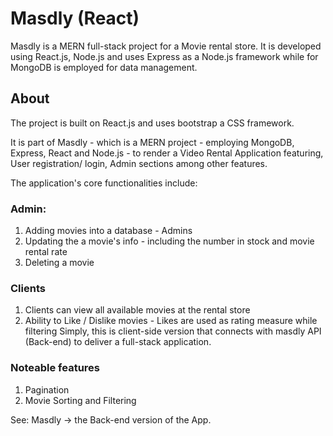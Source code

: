 # Masdly (React)
Masdly is a MERN full-stack project for a Movie rental store. It is developed using React.js, Node.js and uses Express as a Node.js framework while for MongoDB is employed for data management.

## About

The project is built on React.js and uses bootstrap a CSS framework.

It is part of Masdly - which is a MERN project - employing MongoDB, Express, React and Node.js - to render a Video Rental Application featuring, User registration/ login, Admin sections among other features.

The application's core functionalities include:

### Admin:

1. Adding movies into a database - Admins
2. Updating the a movie's info - including the number in stock and movie rental rate
3. Deleting a movie

### Clients

1. Clients can view all available movies at the rental store
2. Ability to Like / Dislike movies - Likes are used as rating measure while filtering
Simply, this is client-side version that connects with masdly API (Back-end) to deliver a full-stack application.

### Noteable features

1. Pagination
2. Movie Sorting and Filtering 

See: Masdly -> the Back-end version of the App.

